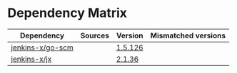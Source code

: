 # Dependency Matrix

Dependency | Sources | Version | Mismatched versions
---------- | ------- | ------- | -------------------
[jenkins-x/go-scm](https://github.com/jenkins-x/go-scm) |  | [1.5.126]() | 
[jenkins-x/jx](https://github.com/jenkins-x/jx) |  | [2.1.36](https://github.com/jenkins-x/jx/releases/tag/v2.1.36) | 
